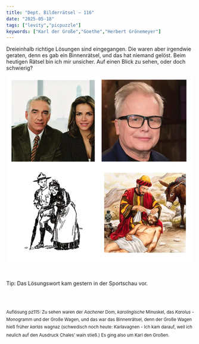 ```yaml
---
title: "Dept. Bilderrätsel – 116"
date: "2025-05-18"
tags: ["levity","picpuzzle"]
keywords: ["Karl der Große","Goethe","Herbert Grönemeyer"]
---
```

Dreieinhalb richtige Lösungen sind eingegangen. Die waren aber irgendwie geraten, denn es gab ein Binnenrätsel, und das hat niemand gelöst. Beim heutigen Rätsel bin ich mir unsicher. Auf einen Blick zu sehen, oder doch schwierig?
 <br/>

<img  src="/assets/img/picpuzzle/picpuzzle116.webp" alt="Bilderrätsel116">

<br/>
<br/>
<br/>

Tip: Das Lösungswort kam gestern in der Sportschau vor.

<br/>
<br/>

<sup>Auflösung pz115: Zu sehen waren der <i>Aachen</i>er Dom, <i>karolingische</i> Minuskel, das <i>Karolus</i> -Monogramm und der Große Wagen, und das war das Binnenrätsel, denn der Große Wagen hieß früher <i>karlas</i> wagnaz (schwedisch noch heute: Karlavagnen - Ich kam darauf, weil ich neulich auf den Ausdruck Chales’ wain stieß.) Es ging also um Karl den Großen.
<sup>

